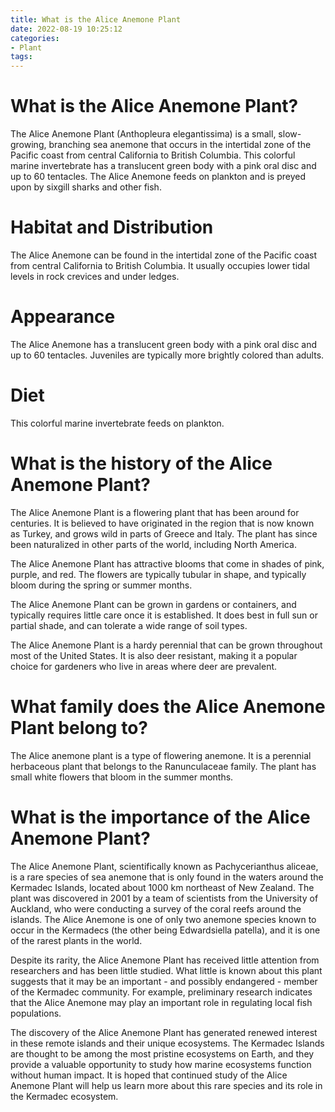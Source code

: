 ```yaml
---
title: What is the Alice Anemone Plant
date: 2022-08-19 10:25:12
categories:
- Plant
tags:
---
```



#  What is the Alice Anemone Plant?

The Alice Anemone Plant (Anthopleura elegantissima) is a small, slow-growing, branching sea anemone that occurs in the intertidal zone of the Pacific coast from central California to British Columbia. This colorful marine invertebrate has a translucent green body with a pink oral disc and up to 60 tentacles. The Alice Anemone feeds on plankton and is preyed upon by sixgill sharks and other fish.

# Habitat and Distribution

The Alice Anemone can be found in the intertidal zone of the Pacific coast from central California to British Columbia. It usually occupies lower tidal levels in rock crevices and under ledges.

# Appearance

The Alice Anemone has a translucent green body with a pink oral disc and up to 60 tentacles. Juveniles are typically more brightly colored than adults.

# Diet

This colorful marine invertebrate feeds on plankton.

#  What is the history of the Alice Anemone Plant?

The Alice Anemone Plant is a flowering plant that has been around for centuries. It is believed to have originated in the region that is now known as Turkey, and grows wild in parts of Greece and Italy. The plant has since been naturalized in other parts of the world, including North America.

The Alice Anemone Plant has attractive blooms that come in shades of pink, purple, and red. The flowers are typically tubular in shape, and typically bloom during the spring or summer months.

The Alice Anemone Plant can be grown in gardens or containers, and typically requires little care once it is established. It does best in full sun or partial shade, and can tolerate a wide range of soil types.

The Alice Anemone Plant is a hardy perennial that can be grown throughout most of the United States. It is also deer resistant, making it a popular choice for gardeners who live in areas where deer are prevalent.

#  What family does the Alice Anemone Plant belong to?

The Alice anemone plant is a type of flowering anemone. It is a perennial herbaceous plant that belongs to the Ranunculaceae family. The plant has small white flowers that bloom in the summer months.

#  What is the importance of the Alice Anemone Plant?

The Alice Anemone Plant, scientifically known as Pachycerianthus aliceae, is a rare species of sea anemone that is only found in the waters around the Kermadec Islands, located about 1000 km northeast of New Zealand. The plant was discovered in 2001 by a team of scientists from the University of Auckland, who were conducting a survey of the coral reefs around the islands. The Alice Anemone is one of only two anemone species known to occur in the Kermadecs (the other being Edwardsiella patella), and it is one of the rarest plants in the world.

Despite its rarity, the Alice Anemone Plant has received little attention from researchers and has been little studied. What little is known about this plant suggests that it may be an important - and possibly endangered - member of the Kermadec community. For example, preliminary research indicates that the Alice Anemone may play an important role in regulating local fish populations.

The discovery of the Alice Anemone Plant has generated renewed interest in these remote islands and their unique ecosystems. The Kermadec Islands are thought to be among the most pristine ecosystems on Earth, and they provide a valuable opportunity to study how marine ecosystems function without human impact. It is hoped that continued study of the Alice Anemone Plant will help us learn more about this rare species and its role in the Kermadec ecosystem.